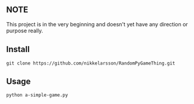 ## NOTE
This project is in the very beginning and doesn't yet have
any direction or purpose really.

## Install
```
git clone https://github.com/nikkelarsson/RandomPyGameThing.git
```

## Usage
```
python a-simple-game.py
```
